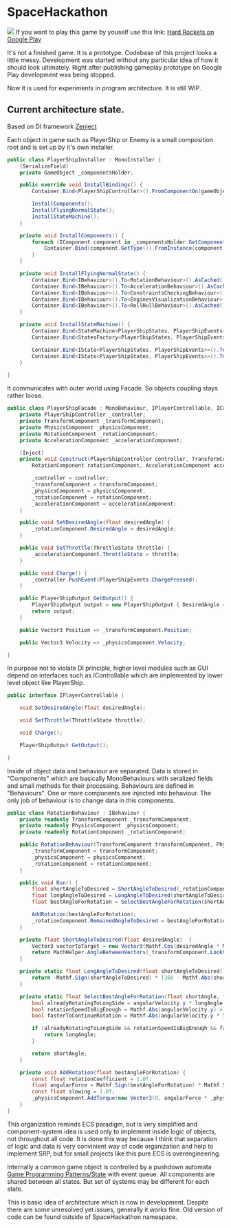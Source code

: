 # SpaceHackathon
<img src="https://lh3.googleusercontent.com/OnE9Fsp8idcKnw2mnu-Xb46yTKimDpR3YDLKWkaCWkwY7HwchGH30Hd9kFBM7bz1tp3O=w2560-h1330-rw"/>
If you want to play this game by youself use this link:
<a href="https://play.google.com/store/apps/details?id=com.hardworkers.rockets">Hard Rockets on Google Play</a>

It's not a finished game. It is a prototype.
Codebase of this project looks a little messy. Development was started without any particular idea of how it should look ultimately.
Right after publishing gameplay prototype on Google Play development was being stopped.

Now it is used for experiments in program architecture. It is still WIP.

## Current architecture state.

Based on DI framework <a href="https://github.com/svermeulen/Zenject">Zenject</a>

Each object in game such as PlayerShip or Enemy is a small composition root and is set up by it's own installer.
```csharp
public class PlayerShipInstaller : MonoInstaller {
    [SerializeField]
    private GameObject _componentsHolder;

    public override void InstallBindings() {
        Container.Bind<PlayerShipController>().FromComponentOn(gameObject).AsSingle();

        InstallComponents();
        InstallFlyingNormalState();
        InstallStateMachine();
    }

    private void InstallComponents() {
        foreach (IComponent component in _componentsHolder.GetComponents<IComponent>()) {
            Container.Bind(component.GetType()).FromInstance(component).AsSingle();
        }
    }

    private void InstallFlyingNormalState() {
        Container.Bind<IBehaviour>().To<RotationBehaviour>().AsCached().WhenInjectedInto<FlyingNormalState>();
        Container.Bind<IBehaviour>().To<AccelerationBehaviour>().AsCached().WhenInjectedInto<FlyingNormalState>();
        Container.Bind<IBehaviour>().To<ConstraintsCheckingBehaviour>().AsCached().WhenInjectedInto<FlyingNormalState>();
        Container.Bind<IBehaviour>().To<EnginesVisualizationBehaviour>().AsCached().WhenInjectedInto<FlyingNormalState>();
        Container.Bind<IBehaviour>().To<RollHullBehaviour>().AsCached().WhenInjectedInto<FlyingNormalState>();
    }

    private void InstallStateMachine() {
        Container.Bind<StateMachine<PlayerShipStates, PlayerShipEvents>>().WhenInjectedInto<PlayerShipController>().NonLazy();
        Container.Bind<StatesFactory<PlayerShipStates, PlayerShipEvents>>().WhenInjectedInto<StateMachine<PlayerShipStates, PlayerShipEvents>>();

        Container.Bind<IState<PlayerShipStates, PlayerShipEvents>>().To<FlyingNormalState>().WhenInjectedInto<StatesFactory<PlayerShipStates, PlayerShipEvents>>();
        Container.Bind<IState<PlayerShipStates, PlayerShipEvents>>().To<DeadState>().WhenInjectedInto<StatesFactory<PlayerShipStates, PlayerShipEvents>>();
    }

}
```

It communicates with outer world using Facade. So objects coupling stays rather loose.
```csharp
public class PlayerShipFacade : MonoBehaviour, IPlayerControllable, ICameraTarget {
    private PlayerShipController _controller;
    private TransformComponent _transformComponent;
    private PhysicsComponent _physicsComponent;
    private RotationComponent _rotationComponent;
    private AccelerationComponent _accelerationComponent;

    [Inject]
    private void Construct(PlayerShipController controller, TransformComponent transformComponent, PhysicsComponent physicsComponent,
        RotationComponent rotationComponent, AccelerationComponent accelerationComponent) {

        _controller = controller;
        _transformComponent = transformComponent;
        _physicsComponent = physicsComponent;
        _rotationComponent = rotationComponent;
        _accelerationComponent = accelerationComponent;
    }

    public void SetDesiredAngle(float desiredAngle) {
        _rotationComponent.DesiredAngle = desiredAngle;
    }

    public void SetThrottle(ThrottleState throttle) {
        _accelerationComponent.ThrottleState = throttle;
    }

    public void Charge() {
        _controller.PushEvent(PlayerShipEvents.ChargePressed);
    }

    public PlayerShipOutput GetOutput() {
        PlayerShipOutput output = new PlayerShipOutput { DesiredAngle = _rotationComponent.DesiredAngle, RemainedAngleToDesired = _rotationComponent.RemainedAngleToDesired};
        return output;
    }

    public Vector3 Position => _transformComponent.Position;

    public Vector3 Velocity => _physicsComponent.Velocity;

}
```

In purpose not to violate DI principle, higher level modules such as GUI depend on interfaces such as IControllable which are implemented by lower level object like PlayerShip.
```csharp
public interface IPlayerControllable {

    void SetDesiredAngle(float desiredAngle);

    void SetThrottle(ThrottleState throttle);

    void Charge();

    PlayerShipOutput GetOutput();

}
```

Inside of object data and behaviour are separated. Data is stored in "Components" which are basically MonoBehaviours with seralized fields and small methods for their processing.
Behaviours are defined in "Behaviours". One or more components are injected into behaviour. The only job of behaviour is to change data in this components.
```csharp
public class RotationBehaviour : IBehaviour {
    private readonly TransformComponent _transformComponent;
    private readonly PhysicsComponent _physicsComponent;
    private readonly RotationComponent _rotationComponent;

    public RotationBehaviour(TransformComponent transformComponent, PhysicsComponent physicsComponent, RotationComponent rotationComponent) {
        _transformComponent = transformComponent;
        _physicsComponent = physicsComponent;
        _rotationComponent = rotationComponent;
    }

    public void Run() {
        float shortAngleToDesired = ShortAngleToDesired(_rotationComponent.DesiredAngle);
        float longAngleToDesired = LongAngleToDesired(shortAngleToDesired);
        float bestAngleForRotation = SelectBestAngleForRotation(shortAngleToDesired, longAngleToDesired, _physicsComponent.AngularVelocity);

        AddRotation(bestAngleForRotation);
        _rotationComponent.RemainedAngleToDesired = bestAngleForRotation;
    }

    private float ShortAngleToDesired(float desiredAngle)  {
        Vector3 vectorToTarget = new Vector3(Mathf.Cos(desiredAngle * Mathf.PI / 180), 0, Mathf.Sin(desiredAngle * Mathf.PI / 180));
        return MathHelper.AngleBetweenVectors(_transformComponent.LookVector, vectorToTarget);
    }

    private static float LongAngleToDesired(float shortAngleToDesired) {
        return -Mathf.Sign(shortAngleToDesired) * (360 - Mathf.Abs(shortAngleToDesired));
    }

    private static float SelectBestAngleForRotation(float shortAngle, float longAngle, Vector3 angularVelocity) {
        bool alreadyRotatingToLongSide = angularVelocity.y * longAngle > 0;
        bool rotationSpeedIsBigEnough = Mathf.Abs(angularVelocity.y) > 1;
        bool fasterToContinueRotation = Mathf.Abs(angularVelocity.y * 50) > Mathf.Abs(longAngle + shortAngle);

        if (alreadyRotatingToLongSide && rotationSpeedIsBigEnough && fasterToContinueRotation) {
            return longAngle;
        }

        return shortAngle;
    }

    private void AddRotation(float bestAngleForRotation) {
        const float rotationCoefficient = 1.0f;
        float angularForce = Mathf.Sign(bestAngleForRotation) * Mathf.Sqrt(Mathf.Abs(bestAngleForRotation)) * _rotationComponent.RotationPower * rotationCoefficient;
        const float slowing = 1.0f;
        _physicsComponent.AddTorque(new Vector3(0, angularForce * _physicsComponent.Mass * slowing * Time.fixedDeltaTime, 0));
    }
}
```
This organization reminds ECS paradigm, but is very simplified and component-system idea is used only to implement inside logic of objects, not throughout all code.
It is done this way because I think that separation of logic and data is very convinient way of code organization and help to implement SRP, but for small projects like this pure ECS is overengineering.

Internally a common game object is controlled by a pushdown automata <a href="http://gameprogrammingpatterns.com/state.html">Game Programming Patterns/State</a>  with event queue. All components are shared between all states.
But set of systems may be different for each state.

This is basic idea of architecture which is now in development. Despite there are some unresolved yet issues, generally it works fine.
Old version of code can be found outside of SpaceHackathon namespace.
